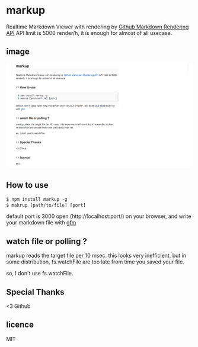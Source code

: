 # markup

Realtime Markdown Viewer with rendering by [Github Markdown Rendering API](http://developer.github.com/v3/markdown/)
API limit is 5000 render/h, it is enough for almost of all usecase.

## image

![image](https://github.com/Jxck/markup/raw/master/image.png)


## How to use

```shell
$ npm install markup -g
$ makrup [path/to/file] [port]
```

default port is 3000
open (http://localhost:port/) on your browser,
and write your markdown file with [gfm](http://github.github.com/github-flavored-markdown/)


## watch file or polling ?

markup reads the target file per 10 msec.
this looks very inefficient.
but in some distribution, fs.watchFile are too late from
time you saved your file.

so, I don't use fs.watchFile.

## Special Thanks

<3 Github


## licence

MIT
